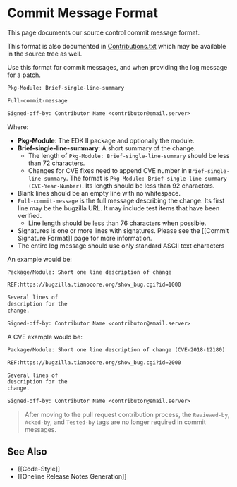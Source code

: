 # Commit Message Format

This page documents our source control commit message format.

This format is also documented in [Contributions.txt](https://github.com/tianocore/edk2/raw/master/Contributions.txt)
which may be available in the source tree as well.

Use this format for commit messages, and when providing the log message for a patch.

```txt
Pkg-Module: Brief-single-line-summary

Full-commit-message

Signed-off-by: Contributor Name <contributor@email.server>
```

Where:

* **Pkg-Module**: The EDK II package and optionally the module.
* **Brief-single-line-summary**: A short summary of the change.
  * The length of `Pkg-Module: Brief-single-line-summary` should be less than 72 characters.
  * Changes for CVE fixes need to append CVE number in `Brief-single-line-summary`. The format is
   `Pkg-Module: Brief-single-line-summary (CVE-Year-Number)`. Its length should be less than 92 characters.
* Blank lines should be an empty line with no whitespace.
* `Full-commit-message` is the full message describing the change. Its first line may be the bugzilla URL. It may
  include test items that have been verified.
  * Line length should be less than 76 characters when possible.
* Signatures is one or more lines with signatures. Please see the [[Commit Signature Format]] page for more information.
* The entire log message should use only standard ASCII text characters

An example would be:

```txt
Package/Module: Short one line description of change

REF:https://bugzilla.tianocore.org/show_bug.cgi?id=1000

Several lines of
description for the
change.

Signed-off-by: Contributor Name <contributor@email.server>
```

A CVE example would be:

```txt
Package/Module: Short one line description of change (CVE-2018-12180)

REF:https://bugzilla.tianocore.org/show_bug.cgi?id=2000

Several lines of
description for the
change.

Signed-off-by: Contributor Name <contributor@email.server>
```

> After moving to the pull request contribution process, the `Reviewed-by`, `Acked-by`, and `Tested-by` tags are no
> longer required in commit messages.

## See Also

* [[Code-Style]]
* [[Oneline Release Notes Generation]]
